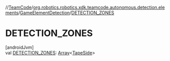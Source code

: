 //[TeamCode](../../../index.md)/[org.robotics.robotics.xdk.teamcode.autonomous.detection.elements](../index.md)/[GameElementDetection](index.md)/[DETECTION_ZONES](-d-e-t-e-c-t-i-o-n_-z-o-n-e-s.md)

# DETECTION_ZONES

[androidJvm]\
val [DETECTION_ZONES](-d-e-t-e-c-t-i-o-n_-z-o-n-e-s.md): [Array](https://kotlinlang.org/api/latest/jvm/stdlib/kotlin/-array/index.html)&lt;[TapeSide](../../org.robotics.robotics.xdk.teamcode.autonomous.detection/-tape-side/index.md)&gt;
